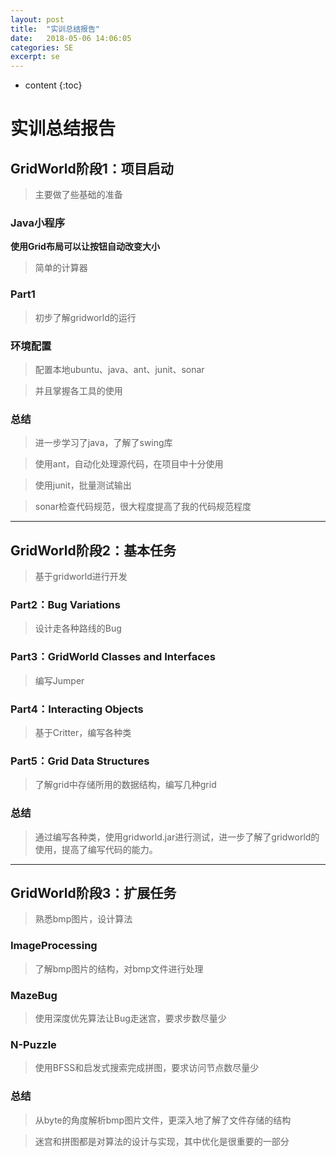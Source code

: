 ```yaml
---
layout: post
title:  "实训总结报告"
date:   2018-05-06 14:06:05
categories: SE
excerpt: se
---
```


* content
{:toc}

# 实训总结报告

## GridWorld阶段1：项目启动

> 主要做了些基础的准备

### Java小程序

**使用Grid布局可以让按钮自动改变大小**
> 简单的计算器

### Part1

> 初步了解gridworld的运行

### 环境配置

> 配置本地ubuntu、java、ant、junit、sonar

> 并且掌握各工具的使用

### 总结

> 进一步学习了java，了解了swing库

> 使用ant，自动化处理源代码，在项目中十分使用

> 使用junit，批量测试输出

> sonar检查代码规范，很大程度提高了我的代码规范程度

---

## GridWorld阶段2：基本任务

> 基于gridworld进行开发

### Part2：Bug Variations

> 设计走各种路线的Bug

### Part3：GridWorld Classes and Interfaces

> 编写Jumper

### Part4：Interacting Objects

> 基于Critter，编写各种类

### Part5：Grid Data Structures

> 了解grid中存储所用的数据结构，编写几种grid

### 总结

> 通过编写各种类，使用gridworld.jar进行测试，进一步了解了gridworld的使用，提高了编写代码的能力。

---

## GridWorld阶段3：扩展任务

> 熟悉bmp图片，设计算法

### ImageProcessing

> 了解bmp图片的结构，对bmp文件进行处理

### MazeBug

> 使用深度优先算法让Bug走迷宫，要求步数尽量少

### N-Puzzle

> 使用BFSS和启发式搜索完成拼图，要求访问节点数尽量少

### 总结

> 从byte的角度解析bmp图片文件，更深入地了解了文件存储的结构

> 迷宫和拼图都是对算法的设计与实现，其中优化是很重要的一部分